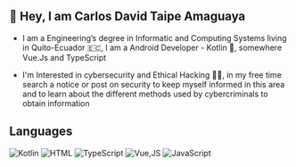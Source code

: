 ## **👋 Hey, I am Carlos David Taipe Amaguaya**

* I am a Engineering’s degree in Informatic and Computing Systems living in Quito-Ecuador 🇪🇨, I am a Android Developer - Kotlin 💙, somewhere Vue.Js and TypeScript

* I'm Interested in cybersecurity and Ethical Hacking 🕵️‍♂️, in my free time search a notice or post on security to keep myself informed in this area and to learn about the different methods used by cybercriminals to obtain information

## **Languages**
<!--
![Python](https://img.shields.io/badge/-Python-%23282a36?style=for-the-badge&logo=python)
-->
![Kotlin](https://img.shields.io/badge/Kotlin-0095D5.svg?style=for-the-badge&logo=Kotlin&logoColor=white)
![HTML](https://img.shields.io/badge/-HTML-E34F26?style=for-the-badge&logo=HTML5&logoColor=black)
![TypeScript](https://img.shields.io/badge/-TypeScript-FFFFFF?style=for-the-badge&logo=typescript)
![Vue,JS](https://img.shields.io/badge/-Vue.JS-39b181?style=for-the-badge&logo=vue.js&logoColor=white)
![JavaScript](https://img.shields.io/badge/JavaScript-F7DF1E.svg?style=for-the-badge&logo=JavaScript&logoColor=black)



